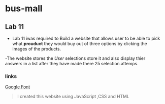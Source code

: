 # bus-mall

## Lab 11

- Lab 11 iwas required to Build a website that allows user to be able to pick what **prouduct** they would buy out of three options by clicking the images of the products.

-The website stores the *User* selections store it and also display thier answers in a list
after they have made there 25 selection attemps


### links
[Google Font](https://fonts.google.com/?preview.text=cookies%20shop&preview.text_type=custom
)

>I created this website using JavaScript ,CSS and HTML


